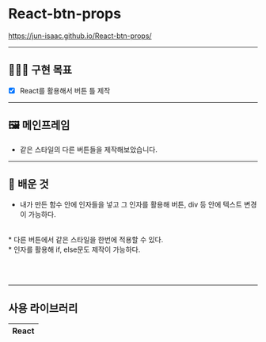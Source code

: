# React-btn-props
https://jun-isaac.github.io/React-btn-props/


-----------------
## 🧑🏻‍💻 구현 목표

- [x] React를 활용해서 버튼 틀 제작

-----------------
## 🖼 메인프레임

* 같은 스타일의 다른 버튼들을 제작해보았습니다.

------------------
## 📕 배운 것

* 내가 만든 함수 안에 인자들을 넣고 그 인자를 활용해 버튼, div 등 안에 텍스트 변경이 가능하다.

<br>
* 다른 버튼에서 같은 스타일을 한번에 적용할 수 있다.

<br>
* 인자를 활용해 if, else문도 제작이 가능하다.

<br><br>

----

## 사용 라이브러리
|React|
|---|

